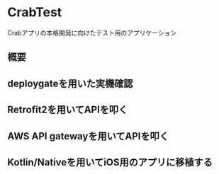 # CrabTest
Crabアプリの本格開発に向けたテスト用のアプリケーション

## 概要

## deploygateを用いた実機確認

## Retrofit2を用いてAPIを叩く

## AWS API gatewayを用いてAPIを叩く

## Kotlin/Nativeを用いてiOS用のアプリに移植する
